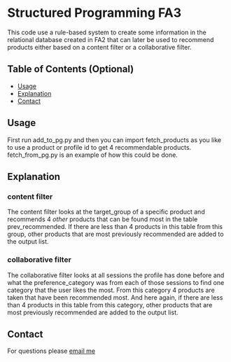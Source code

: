 # Structured Programming FA3

This code use a rule-based system to create some information in the relational database created in FA2 that can later be used to recommend products either based on a content filter or a collaborative filter.

## Table of Contents (Optional)

- [Usage](#usage)
- [Explanation](#explanation)
- [Contact](#contact)

## Usage

First run add_to_pg.py and then you can import fetch_products as you like to use a product or profile id to get 4 recommendable products. fetch_from_pg.py is an example of how this could be done.

## Explanation

### content filter
The content filter looks at the target_group of a specific product and recommends 4 *other* products that can be found most in the table prev_recommended. If there are less than 4 products in this table from this group, other products that are most previously recommended are added to the output list.

### collaborative filter
The collaborative filter looks at all sessions the profile has done before and what the preference_category was from each of those sessions to find one category that the user likes the most. From this category 4 products are taken that have been recommended most. And here again, if there are less than 4 products in this table from this category, other products that are most previously recommended are added to the output list.

## Contact

For questions please [email me](mailto:pepijn.devue@student.hu.nl)

